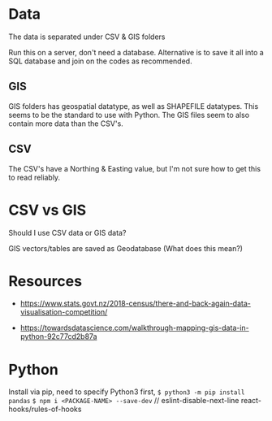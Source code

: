 # Data

The data is separated under CSV & GIS folders

Run this on a server, don't need a database.
Alternative is to save it all into a SQL database and join on the codes as recommended.

## GIS
GIS folders has geospatial datatype, as well as SHAPEFILE datatypes.
This seems to be the standard to use with Python.
The GIS files seem to also contain more data than the CSV's.

## CSV
The CSV's have a Northing & Easting value, but I'm not sure how to get this to read reliably.


# CSV vs GIS
Should I use CSV data or GIS data?

GIS vectors/tables are saved as Geodatabase (What does this mean?)


# Resources
- https://www.stats.govt.nz/2018-census/there-and-back-again-data-visualisation-competition/

- https://towardsdatascience.com/walkthrough-mapping-gis-data-in-python-92c77cd2b87a

# Python

Install via pip, need to specify Python3 first,
`$ python3 -m pip install pandas`
`$ npm i <PACKAGE-NAME> --save-dev`
// eslint-disable-next-line react-hooks/rules-of-hooks
